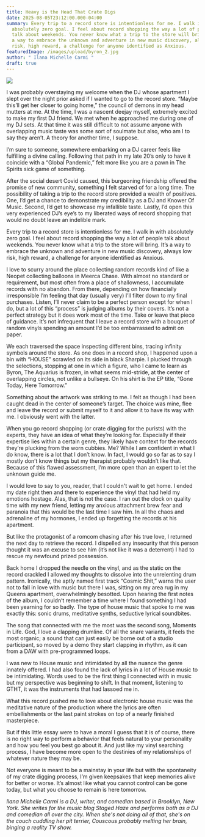 ```yaml
---
title: Heavy is the Head That Crate Digs 
date: 2025-08-05T23:12:00.000-04:00
summary: Every trip to a record store is intentionless for me. I walk in with
  absolutely zero goal. I feel about record shopping the way a lot of people
  talk about weekends. You never know what a trip to the store will bring. It’s
  a way to embrace the unknown and adventure in new music discovery, always low
  risk, high reward, a challenge for anyone identified as Anxious. 
featuredImage: /images/upload/byron_2.jpg
author: " Ilana Michelle Carmi "
draft: true
---
```

![](/images/upload/byron_2.jpg)



I was probably overstaying my welcome when the DJ whose apartment I slept over the night prior asked if I wanted to go to the record store. “Maybe this’ll get her closer to going home,” the council of demons in my head mutters at me. At the time, I was a nascent deejay myself, extremely excited to make my first DJ friend. We met when he approached me during one of my DJ sets. At that time it was still difficult to not assume anyone with overlapping music taste was some sort of soulmate but also, who am I to say they aren’t. A theory for another time, I suppose. 

I’m sure to someone, somewhere embarking on a DJ career feels like fulfilling a divine calling. Following that path in my late 20’s only to have it coincide with a “Global Pandemic,” felt more like you are a pawn in The Spirits sick game of something. 

After the social desert Covid caused, this burgeoning friendship offered the promise of new community, something I felt starved of for a long time. The possibility of taking a trip to the record store provided a wealth of positives. One, I’d get a chance to demonstrate my credibility as a DJ and Knower Of Music. Second, I’d get to showcase my infallible taste. Lastly, I’d open this very experienced DJ’s eye’s to my liberated ways of record shopping that would no doubt leave an indelible mark. 

Every trip to a record store is intentionless for me. I walk in with absolutely zero goal. I feel about record shopping the way a lot of people talk about weekends. You never know what a trip to the store will bring. It’s a way to embrace the unknown and adventure in new music discovery, always low risk, high reward, a challenge for anyone identified as Anxious. 

I love to scurry around the place collecting random records kind of like a Neopet collecting balloons in Meerca Chase. With almost no standard or requirement, but most often from a place of shallowness, I accumulate records with no abandon. From there, depending on how financially irresponsible I’m feeling that day (usually very) I’ll filter down to my final purchases. Listen, I’ll never claim to be a perfect person except for when I do, but a lot of this “process” is judging albums by their covers. It’s not a perfect strategy but it does work most of the time. Take or leave that piece of guidance. It’s not infrequent that I leave a record store with a bouquet of random vinyls spending an amount I’d be too embarrassed to admit on paper. 

We each traversed the space inspecting different bins, tracing infinity symbols around the store. As one does in a record shop, I happened upon a bin with “HOUSE” scrawled on its side in black Sharpie. I plucked through the selections, stopping at one in which a figure, who I came to learn as Byron, The Aquarius is frozen, in what seems mid-stride, at the center of overlapping circles, not unlike a bullseye. On his shirt is the EP title, “Gone Today, Here Tomorrow.”

Something about the artwork was striking to me. I felt as though I had been caught dead in the center of someone’s target. The choice was mine, flee and leave the record or submit myself to it and allow it to have its way with me. I obviously went with the latter. 

When you go record shopping (or crate digging for the purists) with the experts, they have an idea of what they’re looking for. Especially if their expertise lies within a certain genre, they likely have context for the records they’re plucking from the worn cubbies. Me? While I am confident in what I do know, there is a lot that I don’t know. In fact, I would go so far as to say I mostly don’t know things but my therapist probably wouldn’t like that. Because of this flawed assessment, I’m more open than an expert to let the unknown guide me. 

I would love to say to you, reader, that I couldn't wait to get home. I ended my date right then and there to experience the vinyl that had held my emotions hostage. Alas, that is not the case. I ran out the clock on quality time with my new friend, letting my anxious attachment brew fear and paranoia that this would be the last time I saw him. In all the chaos and adrenaline of my hormones, I ended up forgetting the records at his apartment. 

But like the protagonist of a romcom chasing after his true love, I returned the next day to retrieve the record. I dispelled any insecurity that this person thought it was an excuse to see him (it’s not like it was a deterrent) I had to rescue my newfound prized possession. 

Back home I dropped the needle on the vinyl, and as the static on the record crackled I allowed my thoughts to dissolve into the unrelenting drum pattern. Ironically, the aptly named first track “Cosmic Shit,” warns the user not to fall in love with music but there I was, sitting on my area rug in my Queens apartment, overwhelmingly besotted. Upon hearing the first notes of the album, I couldn’t remember a time where I found something I had been yearning for so badly. The type of house music that spoke to me was exactly this: sonic drums, meditative synths, seductive lyrical soundbites. 

The song that connected with me the most was the second song, Moments in Life. God, I love a clapping drumline. Of all the snare variants, it feels the most organic; a sound that can just easily be borne out of a studio participant, so moved by a demo they start clapping in rhythm, as it can from a DAW with pre-programmed loops. 

I was new to House music and intimidated by all the nuance the genre innately offered. I had also found the lack of lyrics in a lot of House music to be intimidating. Words used to be the first thing I connected with in music but my perspective was beginning to shift. In that moment, listening to GTHT, it was the instruments that had lassoed me in. 

What this record pushed me to love about electronic house music was the meditative nature of the production where the lyrics are often embellishments or the last paint strokes on top of a nearly finished masterpiece.

But if this little essay were to have a moral I guess that it is of course, there is no right way to perform a behavior that feels natural to your personality and how you feel you best go about it. And just like my vinyl searching process, I have become more open to the destinies of my relationships of whatever nature they may be. 

Not everyone is meant to be a mainstay in your life but with the spontaneity of my crate digging process, I’m given keepsakes that keep memories alive for better or worse. It’s almost like what you cannot control can be gone today, but what you choose to remain is here tomorrow.

*Ilana Michelle Carmi is a DJ, writer, and comedian based in Brooklyn, New York. She writes for the music blog Staged Haze and performs both as a DJ and comedian all over the city. When she's not doing all of that, she's on the couch cuddling her pit terrier, Couscous probably melting her brain, binging a reality TV show.*
